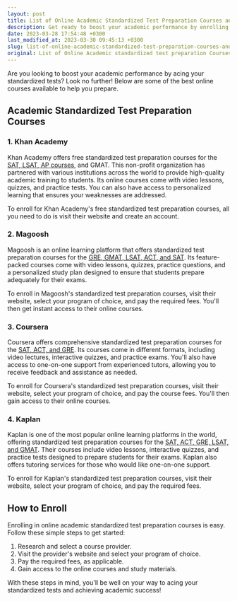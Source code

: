 ```yaml
---
layout: post
title: List of Online Academic Standardized Test Preparation Courses and How to Enroll
description: Get ready to boost your academic performance by enrolling in these online courses for standardized test preparation. Read on to find out how to get started!
date: 2023-03-28 17:54:48 +0300
last_modified_at: 2023-03-30 09:45:13 +0300
slug: list-of-online-academic-standardized-test-preparation-courses-and-how-to-enroll
original: List of Online Academic standardized test preparation Courses and How to Enroll
---
```

Are you looking to boost your academic performance by acing your standardized tests? Look no further! Below are some of the best online courses available to help you prepare.

## Academic Standardized Test Preparation Courses

### 1\. Khan Academy

Khan Academy offers free standardized test preparation courses for the [SAT, LSAT, AP courses](/academic-and-test-prep/sat-lsat-ap-courses-by-khan-academy.html), and GMAT. This non-profit organization has partnered with various institutions across the world to provide high-quality academic training to students. Its online courses come with video lessons, quizzes, and practice tests. You can also have access to personalized learning that ensures your weaknesses are addressed.

To enroll for Khan Academy's free standardized test preparation courses, all you need to do is visit their website and create an account.

### 2\. Magoosh

Magoosh is an online learning platform that offers standardized test preparation courses for the [GRE, GMAT, LSAT, ACT, and SAT](/academic-and-test-prep/magoosh-s-gre-gmat-lsat-act-and-sat-courses-your-key-to-test-success.html). Its feature-packed courses come with video lessons, quizzes, practice questions, and a personalized study plan designed to ensure that students prepare adequately for their exams.

To enroll in Magoosh's standardized test preparation courses, visit their website, select your program of choice, and pay the required fees. You'll then get instant access to their online courses.

### 3\. Coursera

Coursera offers comprehensive standardized test preparation courses for the [SAT, ACT, and GRE](/academic-and-test-prep/sat-act-and-gre-courses-by-coursera.html). Its courses come in different formats, including video lectures, interactive quizzes, and practice exams. You'll also have access to one-on-one support from experienced tutors, allowing you to receive feedback and assistance as needed.

To enroll for Coursera's standardized test preparation courses, visit their website, select your program of choice, and pay the course fees. You'll then gain access to their online courses.

### 4\. Kaplan

Kaplan is one of the most popular online learning platforms in the world, offering standardized test preparation courses for the [SAT, ACT, GRE, LSAT, and GMAT](/academic-and-test-prep/kaplan-test-prep-courses-sat-act-gre-lsat-and-gmat.html). Their courses include video lessons, interactive quizzes, and practice tests designed to prepare students for their exams. Kaplan also offers tutoring services for those who would like one-on-one support.

To enroll for Kaplan's standardized test preparation courses, visit their website, select your program of choice, and pay the required fees.

## How to Enroll

Enrolling in online academic standardized test preparation courses is easy. Follow these simple steps to get started:

1. Research and select a course provider.
2. Visit the provider's website and select your program of choice.
3. Pay the required fees, as applicable.
4. Gain access to the online courses and study materials.

With these steps in mind, you'll be well on your way to acing your standardized tests and achieving academic success!